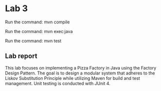# Lab 3

Run the command: mvn compile

Run the command: mvn exec:java

Run the command: mvn test


## Lab report 
This lab focuses on implementing a Pizza Factory in Java using the Factory Design Pattern. The goal is to design a modular system that adheres to the Liskov Substitution Principle while utilizing Maven for build and test management. Unit testing is conducted with JUnit 4.